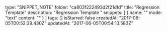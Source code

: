 type: "SNIPPET_NOTE"
folder: "ca803f222493d2f21dfd"
title: "Regression Template"
description: "Regression Template "
snippets: [
  {
    name: ""
    mode: "text"
    content: ""
  }
]
tags: []
isStarred: false
createdAt: "2017-06-05T00:52:39.430Z"
updatedAt: "2017-06-05T00:54:13.583Z"
